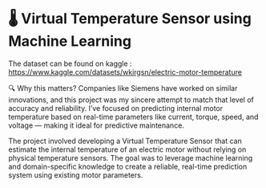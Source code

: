 # 🌡️ Virtual Temperature Sensor using Machine Learning

The dataset can be found on kaggle : https://www.kaggle.com/datasets/wkirgsn/electric-motor-temperature


🔍 Why this matters?
Companies like Siemens have worked on similar innovations, and this project was my sincere attempt to match that level of accuracy and reliability. I’ve focused on predicting internal motor temperature based on real-time parameters like current, torque, speed, and voltage — making it ideal for predictive maintenance.


The project involved developing a Virtual Temperature Sensor that can estimate the internal temperature of an electric motor without relying on physical temperature sensors. The goal was to leverage machine learning and domain-specific knowledge to create a reliable, real-time prediction system using existing motor parameters.
